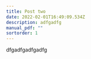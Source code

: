 ```yaml
---
title: Post two
date: 2022-02-01T16:49:09.534Z
description: adfgadfg
manual_pdf: ""
sortorder: 1
---
```

dfgadfgadfgadfg